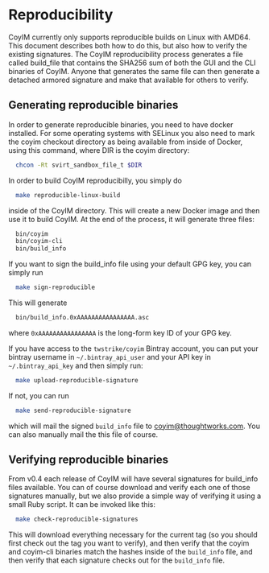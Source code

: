 # Reproducibility

CoyIM currently only supports reproducible builds on Linux with AMD64. This document describes both how to do this, but also how to verify the existing signatures. The CoyIM reproducibility process generates a file called build_file that contains the SHA256 sum of both the GUI and the CLI binaries of CoyIM. Anyone that generates the same file can then generate a detached armored signature and make that available for others to verify.

## Generating reproducible binaries

In order to generate reproducible binaries, you need to have docker installed. For some operating systems with SELinux you also need to mark the coyim checkout directory as being available from inside of Docker, using this command, where DIR is the coyim directory:

```sh
  chcon -Rt svirt_sandbox_file_t $DIR
```

In order to build CoyIM reproducibilly, you simply do

```sh
  make reproducible-linux-build
```

inside of the CoyIM directory. This will create a new Docker image and then use it to build CoyIM. At the end of the process, it will generate three files:

```sh
  bin/coyim
  bin/coyim-cli
  bin/build_info
```

If you want to sign the build\_info file using your default GPG key, you can simply run

```sh
  make sign-reproducible
```

This will generate

```sh
  bin/build_info.0xAAAAAAAAAAAAAAAA.asc
```

where `0xAAAAAAAAAAAAAAAA` is the long-form key ID of your GPG key.

If you have access to the `twstrike/coyim` Bintray account, you can put your bintray username in `~/.bintray_api_user` and your API key in `~/.bintray_api_key` and then simply run:

```sh
  make upload-reproducible-signature
```

If not, you can run

```sh
  make send-reproducible-signature
```

which will mail the signed `build_info` file to [coyim@thoughtworks.com](mailto:coyim@thoughtworks.com). You can also manually mail the this file of course.


## Verifying reproducible binaries

From v0.4 each release of CoyIM will have several signatures for build\_info files available. You can of course download and verify each one of those signatures manually, but we also provide a simple way of verifying it using a small Ruby script. It can be invoked like this:

```sh
  make check-reproducible-signatures
```

This will download everything necessary for the current tag (so you should first check out the tag you want to verify), and then verify that the coyim and coyim-cli binaries match the hashes inside of the `build_info` file, and then verify that each signature checks out for the `build_info` file.
